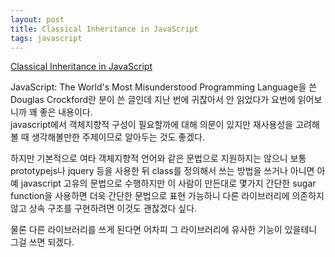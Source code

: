 ```yaml
---
layout: post
title: Classical Inheritance in JavaScript
tags: javascript
---
```


[Classical Inheritance in JavaScript](https://javascript.crockford.com/inheritance.html)

JavaScript: The World's Most Misunderstood Programming Language을 쓴 Douglas Crockford란 분이 쓴 글인데 지난 번에 귀찮아서 안 읽었다가 요번에 읽어보니까 꽤 좋은 내용이다.  
javascript에서 객체지향적 구성이 필요할까에 대해 의문이 있지만 재사용성을 고려해볼 때 생각해볼만한 주제이므로 알아두는 것도 좋겠다.

하지만 기본적으로 여타 객체지향적 언어와 같은 문법으로 지원하지는 않으니 보통 prototypejs나 jquery 등을 사용한 뒤 class를 정의해서 쓰는 방법을 쓰거나 아니면 아예 javascript 고유의 문법으로 수행하지만 이 사람이 만든대로 몇가지 간단한 sugar function을 사용하면 더욱 간단한 문법으로 표현 가능하니 다른 라이브러리에 의존하지 않고 상속 구조를 구현하려면 이것도 괜찮겠다 싶다.

물론 다른 라이브러리를 쓰게 된다면 어차피 그 라이브러리에 유사한 기능이 있을테니 그걸 쓰면 되겠다.